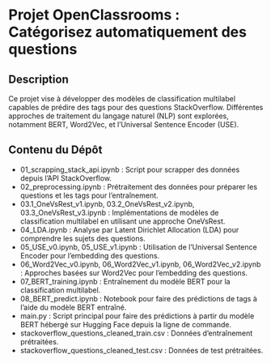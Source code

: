 # Projet OpenClassrooms : Catégorisez automatiquement des questions

## Description

Ce projet vise à développer des modèles de classification multilabel capables de prédire des tags pour des questions StackOverflow. Différentes approches de traitement du langage naturel (NLP) sont explorées, notamment BERT, Word2Vec, et l’Universal Sentence Encoder (USE).

## Contenu du Dépôt

- 01_scrapping_stack_api.ipynb : Script pour scrapper des données depuis l’API StackOverflow.
- 02_preprocessing.ipynb : Prétraitement des données pour préparer les questions et les tags pour l’entraînement.
- 03.1_OneVsRest_v1.ipynb, 03.2_OneVsRest_v2.ipynb, 03.3_OneVsRest_v3.ipynb : Implémentations de modèles de classification multilabel en utilisant une approche OneVsRest.
- 04_LDA.ipynb : Analyse par Latent Dirichlet Allocation (LDA) pour comprendre les sujets des questions.
- 05_USE_v0.ipynb, 05_USE_v1.ipynb : Utilisation de l’Universal Sentence Encoder pour l’embedding des questions.
- 06_Word2Vec_v0.ipynb, 06_Word2Vec_v1.ipynb, 06_Word2Vec_v2.ipynb : Approches basées sur Word2Vec pour l’embedding des questions.
- 07_BERT_training.ipynb : Entraînement du modèle BERT pour la classification multilabel.
- 08_BERT_predict.ipynb : Notebook pour faire des prédictions de tags à l’aide du modèle BERT entraîné.
- main.py : Script principal pour faire des prédictions à partir du modèle BERT hébergé sur Hugging Face depuis la ligne de commande.
- stackoverflow_questions_cleaned_train.csv : Données d’entraînement prétraitées.
- stackoverflow_questions_cleaned_test.csv : Données de test prétraitées.
